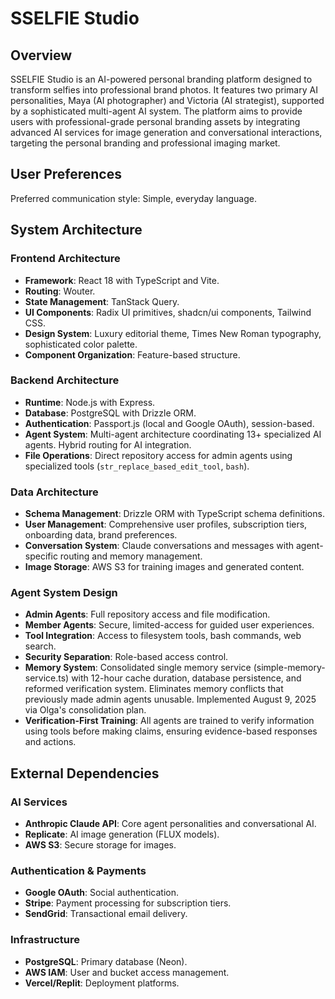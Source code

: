 # SSELFIE Studio

## Overview
SSELFIE Studio is an AI-powered personal branding platform designed to transform selfies into professional brand photos. It features two primary AI personalities, Maya (AI photographer) and Victoria (AI strategist), supported by a sophisticated multi-agent AI system. The platform aims to provide users with professional-grade personal branding assets by integrating advanced AI services for image generation and conversational interactions, targeting the personal branding and professional imaging market.

## User Preferences
Preferred communication style: Simple, everyday language.

## System Architecture

### Frontend Architecture
- **Framework**: React 18 with TypeScript and Vite.
- **Routing**: Wouter.
- **State Management**: TanStack Query.
- **UI Components**: Radix UI primitives, shadcn/ui components, Tailwind CSS.
- **Design System**: Luxury editorial theme, Times New Roman typography, sophisticated color palette.
- **Component Organization**: Feature-based structure.

### Backend Architecture
- **Runtime**: Node.js with Express.
- **Database**: PostgreSQL with Drizzle ORM.
- **Authentication**: Passport.js (local and Google OAuth), session-based.
- **Agent System**: Multi-agent architecture coordinating 13+ specialized AI agents. Hybrid routing for AI integration.
- **File Operations**: Direct repository access for admin agents using specialized tools (`str_replace_based_edit_tool`, `bash`).

### Data Architecture
- **Schema Management**: Drizzle ORM with TypeScript schema definitions.
- **User Management**: Comprehensive user profiles, subscription tiers, onboarding data, brand preferences.
- **Conversation System**: Claude conversations and messages with agent-specific routing and memory management.
- **Image Storage**: AWS S3 for training images and generated content.

### Agent System Design
- **Admin Agents**: Full repository access and file modification.
- **Member Agents**: Secure, limited-access for guided user experiences.
- **Tool Integration**: Access to filesystem tools, bash commands, web search.
- **Security Separation**: Role-based access control.
- **Memory System**: Consolidated single memory service (simple-memory-service.ts) with 12-hour cache duration, database persistence, and reformed verification system. Eliminates memory conflicts that previously made admin agents unusable. Implemented August 9, 2025 via Olga's consolidation plan.
- **Verification-First Training**: All agents are trained to verify information using tools before making claims, ensuring evidence-based responses and actions.

## External Dependencies

### AI Services
- **Anthropic Claude API**: Core agent personalities and conversational AI.
- **Replicate**: AI image generation (FLUX models).
- **AWS S3**: Secure storage for images.

### Authentication & Payments
- **Google OAuth**: Social authentication.
- **Stripe**: Payment processing for subscription tiers.
- **SendGrid**: Transactional email delivery.

### Infrastructure
- **PostgreSQL**: Primary database (Neon).
- **AWS IAM**: User and bucket access management.
- **Vercel/Replit**: Deployment platforms.